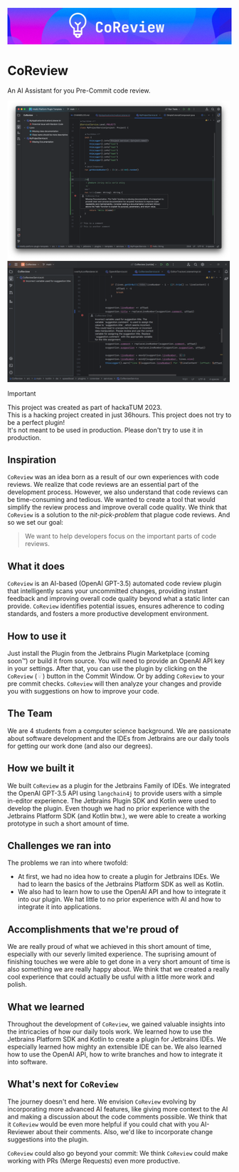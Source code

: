 ![banner](screenshots/banner.jpeg)

# CoReview

An AI Assistant for you Pre-Commit code review.

<img src="screenshots/wrong_docstring_full.png" alt="Screenshot of the Plugin at work" width="500px">
<img src="screenshots/replaceLineNumber_suggestion.png" alt="Screenshot of the Plugin at work" width="500px">

> [!IMPORTANT]
> This project was created as part of hackaTUM 2023. \
> This is a hacking project created in just 36hours. This project does not try to be a perfect plugin! \
> It's not meant to be used in production. Please don't try to use it in production.

## Inspiration

`CoReview` was an idea born as a result of our own experiences with code reviews.
We realize that code reviews are an essential part of the development process.
However, we also understand that code reviews can be time-consuming and tedious.
We wanted to create a tool that would simplify the review process and improve overall code quality.
We think that `CoReview` is a solution to the _nit-pick-problem_ that plague code reviews.
And so we set our goal:

> We want to help developers focus on the important parts of code reviews.

## What it does

<!-- Plugin description -->
`CoReview` is an AI-based (OpenAI GPT-3.5) automated code review plugin that intelligently scans your uncommitted
changes, providing instant feedback and improving overall code quality beyond what a static linter can
provide. `CoReview` identifies potential issues, ensures adherence to coding standards, and fosters a more productive
development environment.
<!-- Plugin description end -->

## How to use it

Just install the Plugin from the Jetbrains Plugin Marketplace (coming soon™) or build it from source. You
will need to provide an OpenAI API key in your settings. After that, you can use the plugin by clicking on
the `CoReview` (<img src="src/main/resources/icon/icon.svg" alt="logo of the button" height="13px"/>) button in the
Commit Window. Or by adding `CoReview` to your pre commit checks. `CoReview` will then analyze your changes and provide
you with suggestions on how to improve your code.

## The Team

We are 4 students from a computer science background. We are passionate about software development and
the IDEs from Jetbrains are our daily tools for getting our work done (and also our degrees).

## How we built it

We built `CoReview` as a plugin for the Jetbrains Family of IDEs.
We integrated the OpenAI GPT-3.5 API using `langchain4j` to provide users with a simple in-editor experience.
The Jetbrains Plugin SDK and Kotlin were used to develop the plugin.
Even though we had no prior experience with the Jetbrains Platform SDK (and Kotlin btw.), we were able to create a
working
prototype in such a short amount of time.

## Challenges we ran into

The problems we ran into where twofold:

- At first, we had no idea how to create a plugin for Jetbrains IDEs. We had to learn the basics of the Jetbrains
  Platform SDK as well as Kotlin.
- We also had to learn how to use the OpenAI API and how to integrate it into our plugin. We hat little to no prior
  experience with AI and how to integrate it into applications.

## Accomplishments that we're proud of

We are really proud of what we achieved in this short amount of time, especially with our severly limited experience.
The suprising amount of finishing touches we were able to get done in a very short amount of time is also something we
are really happy about. We think that we created a really cool experience that could actually be usful with a little
more work and polish.

## What we learned

Throughout the development of `CoReview`, we gained valuable insights into the intricacies of how our daily tools work.
We learned how to use the Jetbrains Platform SDK and Kotlin to create a plugin for Jetbrains IDEs.
We especially learned how mighty an extensible IDE can be. We also learned how to use the OpenAI API,
how to write branches and how to integrate it into software.

## What's next for `CoReview`

The journey doesn't end here. We envision `CoReview` evolving by incorporating more advanced AI features,
like giving more context to the AI and making a discussion about the code comments possible. We think that
it `CoReview` would be even more helpful if you could chat with you AI-Reviewer about their comments.
Also, we'd like to incorporate change suggestions into the plugin.

`CoReview` could also go beyond your commit: We think `CoReview` could make working with PRs (Merge Requests) even
more productive.

